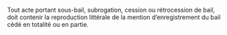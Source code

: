 Tout acte portant sous-bail, subrogation, cession ou rétrocession de bail, doit contenir la reproduction littérale de la mention d’enregistrement du bail cédé en totalité ou en partie.